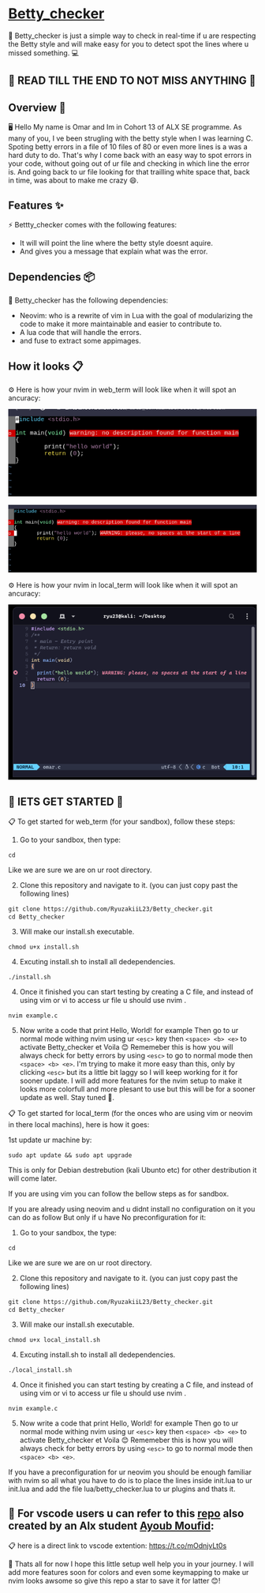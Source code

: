 # [Betty_checker](https://github.com/RyuzakiiL23/Betty_checker/tree/main)

🐚 Betty_checker is just a simple way to check in real-time if u are respecting the Betty style and will make easy for you to detect spot the lines where u missed something. 💻

## :loudspeaker: READ TILL THE END TO NOT MISS ANYTHING :loudspeaker:

## Overview 📝

🖥️ Hello My name is Omar and Im in Cohort 13 of ALX SE programme. As many of you, I ve been strugling with the betty style when I was learning C. Spoting betty errors in a file of 10 files of 80 or even more lines is a was a hard duty to do. That's why I come back with an easy way to spot errors in your code, without going out of ur file and checking in which line the error is. And going back to ur file looking for that trailling white space that, back in time, was about to make me crazy :smile:.


## Features ✨

⚡️ Bettty_checker comes with the following features:

- It will will point the line where the betty style doesnt aquire.
- And gives you a message that explain what was the error.

## Dependencies 📦

🔧 Betty_checker has the following dependencies:

- Neovim: who is a rewrite of vim in Lua with the goal of modularizing the code to make it more maintainable and easier to contribute to.
- A lua code that will handle the errors.
- and fuse to extract some appimages.

## How it looks 📋

⚙️ Here is how your nvim in web_term will look like when it will spot an ancuracy:

![title](img/web_term1.png)

![title](img/web_term2.png)

⚙️ Here is how your nvim in local_term will look like when it will spot an ancuracy:

![title](img/local_term.png)

## 🚀 lETS GET STARTED 🚀

📋 To get started for web_term (for your sandbox), follow these steps:

1. Go to your sandbox, then type:
```
cd
```
Like we are sure we are on ur root directory.

2. Clone this repository and navigate to it. (you can just copy past the following lines)

```
git clone https://github.com/RyuzakiiL23/Betty_checker.git
cd Betty_checker
```

3. Will make our install.sh executable.

```
chmod u+x install.sh
```

4. Excuting install.sh to install all dedependencies.

```
./install.sh
```

4. Once it finished you can start testing by creating a C file, and instead of using vim or vi to access ur file u should use nvim  .

```
nvim example.c
```

5. Now write a code that print Hello, World! for example Then go to ur normal mode withing nvim using ur ```<esc>``` key then ```<space> <b> <e>``` to activate Betty_checker et Voila :blush:
Rememeber this is how you will always check for betty errors by using ```<esc>``` to go to normal mode then ```<space> <b> <e>```.
I'm trying to make it more easy than this, only by clicking ```<esc>``` but its a little bit laggy so I will keep working for it for sooner update.
I will add more features for the nvim setup to make it looks more colorfull and more plesant to use but this will be for a sooner update as well.
Stay tuned :pray:.

📋 To get started for local_term (for the onces who are using vim or neovim in there local machins), here is how it goes:

1st update ur machine by:

```
sudo apt update && sudo apt upgrade
```

This is only for Debian destrebution (kali Ubunto etc) for other destribution it will come later.

If you are using vim you can follow the bellow steps as for sandbox.

If you are already using neovim and u didnt install no configuration on it you can do as follow But only if u have No preconfiguration for it:

1. Go to your sandbox, the type:
```
cd
```
Like we are sure we are on ur root directory.

2. Clone this repository and navigate to it. (you can just copy past the following lines)

```
git clone https://github.com/RyuzakiiL23/Betty_checker.git
cd Betty_checker
```

3. Will make our install.sh executable.

```
chmod u+x local_install.sh
```

4. Excuting install.sh to install all dedependencies.

```
./local_install.sh
```

4. Once it finished you can start testing by creating a C file, and instead of using vim or vi to access ur file u should use nvim  .

```
nvim example.c
```

5. Now write a code that print Hello, World! for example Then go to ur normal mode withing nvim using ur ```<esc>``` key then ```<space> <b> <e>``` to activate Betty_checker et Voila :blush:
Rememeber this is how you will always check for betty errors by using ```<esc>``` to go to normal mode then ```<space> <b> <e>```.

If you have a preconfiguration for ur neovim you should be enough familiar with nvim so all what you have to do is to place the lines inside init.lua to ur init.lua and add the file lua/betty_checker.lua to ur plugins and thats it.

## 🤝 For vscode users u can refer to this [repo](https://github.com/moufidayoub11/betty-extension) also created by an Alx student [Ayoub Moufid](https://github.com/moufidayoub11):

📋 here is a direct link to vscode extention: https://t.co/mOdnjvLt0s 


🎉 Thats all for now I hope this little setup well help you in your journey. I will add more features soon for colors and even some keymapping to make ur nvim looks awsome so give this repo a star to save it for latter 😊!
